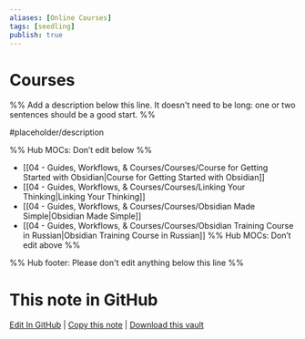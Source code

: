 ```yaml
---
aliases: [Online Courses]
tags: [seedling]
publish: true
---
```


# Courses

%% Add a description below this line. It doesn't need to be long: one or two sentences should be a good start. %%

#placeholder/description

%% Hub MOCs: Don’t edit below %%

- [[04 - Guides, Workflows, & Courses/Courses/Course for Getting Started with Obsidian|Course for Getting Started with Obsidian]]
- [[04 - Guides, Workflows, & Courses/Courses/Linking Your Thinking|Linking Your Thinking]]
- [[04 - Guides, Workflows, & Courses/Courses/Obsidian Made Simple|Obsidian Made Simple]]
- [[04 - Guides, Workflows, & Courses/Courses/Obsidian Training Course in Russian|Obsidian Training Course in Russian]]
  %% Hub MOCs: Don’t edit above %%

%% Hub footer: Please don't edit anything below this line %%

# This note in GitHub

<span class="git-footer">[Edit In GitHub](https://github.dev/obsidian-community/obsidian-hub/blob/main/04%20-%20Guides%2C%20Workflows%2C%20%26%20Courses/Courses/%F0%9F%97%82%EF%B8%8F%20Courses.md "git-hub-edit-note") | [Copy this note](https://raw.githubusercontent.com/obsidian-community/obsidian-hub/main/04%20-%20Guides%2C%20Workflows%2C%20%26%20Courses/Courses/%F0%9F%97%82%EF%B8%8F%20Courses.md "git-hub-copy-note") | [Download this vault](https://github.com/obsidian-community/obsidian-hub/archive/refs/heads/main.zip "git-hub-download-vault") </span>

